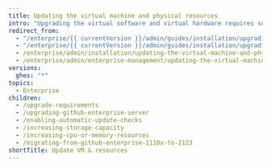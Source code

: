 ```yaml
---
title: Updating the virtual machine and physical resources
intro: "Upgrading the virtual software and virtual hardware requires some downtime for your instance, so be sure to plan your upgrade in advance."
redirect_from:
  - "/enterprise/{{ currentVersion }}/admin/guides/installation/upgrading-the-vm/"
  - "/enterprise/{{ currentVersion }}/admin/guides/installation/upgrading-physical-resources/"
  - /enterprise/admin/installation/updating-the-virtual-machine-and-physical-resources
  - /enterprise/admin/enterprise-management/updating-the-virtual-machine-and-physical-resources
versions:
  ghes: "*"
topics:
  - Enterprise
children:
  - /upgrade-requirements
  - /upgrading-github-enterprise-server
  - /enabling-automatic-update-checks
  - /increasing-storage-capacity
  - /increasing-cpu-or-memory-resources
  - /migrating-from-github-enterprise-1110x-to-2123
shortTitle: Update VM & resources
---
```

